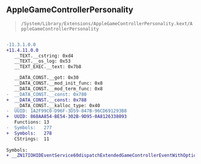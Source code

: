 ## AppleGameControllerPersonality

> `/System/Library/Extensions/AppleGameControllerPersonality.kext/AppleGameControllerPersonality`

```diff

-11.3.1.0.0
+11.4.11.0.0
   __TEXT.__cstring: 0xd4
   __TEXT.__os_log: 0x53
   __TEXT_EXEC.__text: 0x7b8

   __DATA_CONST.__got: 0x30
   __DATA_CONST.__mod_init_func: 0x8
   __DATA_CONST.__mod_term_func: 0x8
-  __DATA_CONST.__const: 0x780
+  __DATA_CONST.__const: 0x788
   __DATA_CONST.__kalloc_type: 0x40
-  UUID: 1A2F99C0-D96F-3D59-847B-96CD691293B8
+  UUID: 868AA854-BE54-302B-9D95-0A8126338093
   Functions: 13
-  Symbols:   277
+  Symbols:   278
   CStrings:  11
 
Symbols:
+ __ZN17IOHIDEventService60dispatchExtendedGameControllerEventWithOptionalBottomButtonsEyiiiiiiiiiiiiiiiiiiiiiiiij

```
